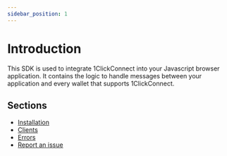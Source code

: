 ```yaml
---
sidebar_position: 1
---
```


# Introduction

This SDK is used to integrate 1ClickConnect into your Javascript browser application. It contains the logic to handle messages between your application and every wallet that supports 1ClickConnect.

## Sections

- [Installation](./installation)
- [Clients](./clients)
- [Errors](./errors)
- [Report an issue](./report_an_issue)
